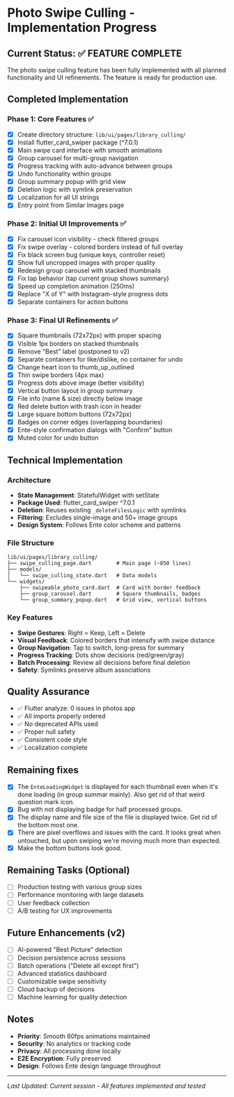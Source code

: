 # Photo Swipe Culling - Implementation Progress

## Current Status: ✅ FEATURE COMPLETE

The photo swipe culling feature has been fully implemented with all planned functionality and UI refinements. The feature is ready for production use.

## Completed Implementation

### Phase 1: Core Features ✅

- [x] Create directory structure: `lib/ui/pages/library_culling/`
- [x] Install flutter_card_swiper package (^7.0.1)
- [x] Main swipe card interface with smooth animations
- [x] Group carousel for multi-group navigation
- [x] Progress tracking with auto-advance between groups
- [x] Undo functionality within groups
- [x] Group summary popup with grid view
- [x] Deletion logic with symlink preservation
- [x] Localization for all UI strings
- [x] Entry point from Similar Images page

### Phase 2: Initial UI Improvements ✅

- [x] Fix carousel icon visibility - check filtered groups
- [x] Fix swipe overlay - colored borders instead of full overlay
- [x] Fix black screen bug (unique keys, controller reset)
- [x] Show full uncropped images with proper quality
- [x] Redesign group carousel with stacked thumbnails
- [x] Fix tap behavior (tap current group shows summary)
- [x] Speed up completion animation (250ms)
- [x] Replace "X of Y" with Instagram-style progress dots
- [x] Separate containers for action buttons

### Phase 3: Final UI Refinements ✅

- [x] Square thumbnails (72x72px) with proper spacing
- [x] Visible 1px borders on stacked thumbnails
- [x] Remove "Best" label (postponed to v2)
- [x] Separate containers for like/dislike, no container for undo
- [x] Change heart icon to thumb_up_outlined
- [x] Thin swipe borders (4px max)
- [x] Progress dots above image (better visibility)
- [x] Vertical button layout in group summary
- [x] File info (name & size) directly below image
- [x] Red delete button with trash icon in header
- [x] Large square bottom buttons (72x72px)
- [x] Badges on corner edges (overlapping boundaries)
- [x] Ente-style confirmation dialogs with "Confirm" button
- [x] Muted color for undo button

## Technical Implementation

### Architecture

- **State Management**: StatefulWidget with setState
- **Package Used**: flutter_card_swiper ^7.0.1
- **Deletion**: Reuses existing `_deleteFilesLogic` with symlinks
- **Filtering**: Excludes single-image and 50+ image groups
- **Design System**: Follows Ente color scheme and patterns

### File Structure

```
lib/ui/pages/library_culling/
├── swipe_culling_page.dart        # Main page (~850 lines)
├── models/
│   └── swipe_culling_state.dart   # Data models
└── widgets/
    ├── swipeable_photo_card.dart  # Card with border feedback
    ├── group_carousel.dart        # Square thumbnails, badges
    └── group_summary_popup.dart   # Grid view, vertical buttons
```

### Key Features

- **Swipe Gestures**: Right = Keep, Left = Delete
- **Visual Feedback**: Colored borders that intensify with swipe distance
- **Group Navigation**: Tap to switch, long-press for summary
- **Progress Tracking**: Dots show decisions (red/green/gray)
- **Batch Processing**: Review all decisions before final deletion
- **Safety**: Symlinks preserve album associations

## Quality Assurance

- ✅ Flutter analyze: 0 issues in photos app
- ✅ All imports properly ordered
- ✅ No deprecated APIs used
- ✅ Proper null safety
- ✅ Consistent code style
- ✅ Localization complete

## Remaining fixes

- [x] The `EnteLoadingWidget` is displayed for each thumbnail even when it's done loading (in group summar mainly). Also get rid of that weird question mark icon.
- [x] Bug with not displaying badge for half processed groups.
- [x] The display name and file size of the file is displayed twice. Get rid of the bottom most one.
- [x] There are pixel overflows and issues with the card. It looks great when untouched, but upon swiping we're moving much more than expected.
- [x] Make the bottom buttons look good.

## Remaining Tasks (Optional)

- [ ] Production testing with various group sizes
- [ ] Performance monitoring with large datasets
- [ ] User feedback collection
- [ ] A/B testing for UX improvements

## Future Enhancements (v2)

- [ ] AI-powered "Best Picture" detection
- [ ] Decision persistence across sessions
- [ ] Batch operations ("Delete all except first")
- [ ] Advanced statistics dashboard
- [ ] Customizable swipe sensitivity
- [ ] Cloud backup of decisions
- [ ] Machine learning for quality detection

## Notes

- **Priority**: Smooth 60fps animations maintained
- **Security**: No analytics or tracking code
- **Privacy**: All processing done locally
- **E2E Encryption**: Fully preserved
- **Design**: Follows Ente design language throughout

---

_Last Updated: Current session - All features implemented and tested_
